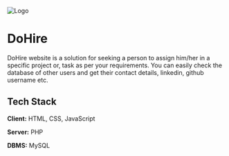 
![Logo](https://encrypted-tbn0.gstatic.com/images?q=tbn:ANd9GcR_R2vpwL_N8iu6i2jMPs8shDn6jckttC6No_QhGqM5IzgHHuNT)


# DoHire

DoHire website is a solution for seeking a person to assign him/her in a specific project or, task as per your requirements. You can easily check the database of other users and get their contact details, linkedin, github username etc.



## Tech Stack

**Client:** HTML, CSS, JavaScript

**Server:** PHP

**DBMS:** MySQL

